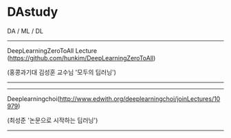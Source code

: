 # DAstudy
DA / ML / DL

-------------------------------------------------------------------------------

DeepLearningZeroToAll Lecture (https://github.com/hunkim/DeepLearningZeroToAll)

(홍콩과기대 김성훈 교수님 '모두의 딥러닝')

-------------------------------------------------------------------------------

-------------------------------------------------------------------------------

Deeplearningchoi(http://www.edwith.org/deeplearningchoi/joinLectures/10979)

(최성준 '논문으로 시작하는 딥러닝')

-------------------------------------------------------------------------------
